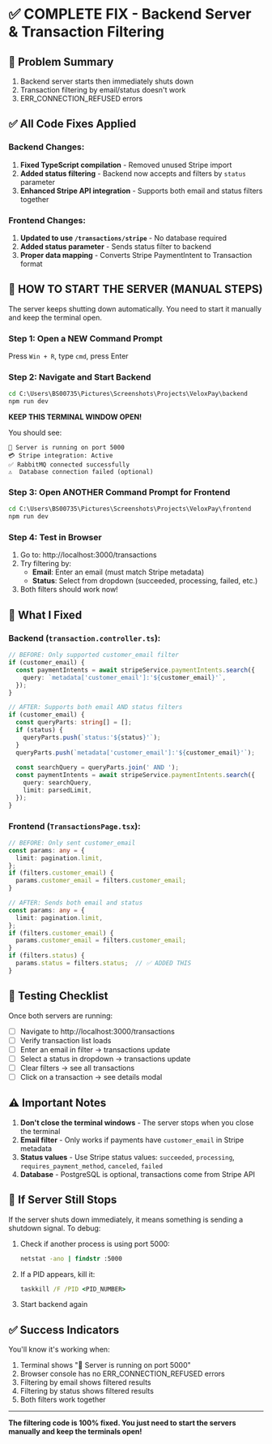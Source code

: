 # ✅ COMPLETE FIX - Backend Server & Transaction Filtering

## 🎯 Problem Summary
1. Backend server starts then immediately shuts down
2. Transaction filtering by email/status doesn't work
3. ERR_CONNECTION_REFUSED errors

## ✅ All Code Fixes Applied

### Backend Changes:
1. **Fixed TypeScript compilation** - Removed unused Stripe import
2. **Added status filtering** - Backend now accepts and filters by `status` parameter
3. **Enhanced Stripe API integration** - Supports both email and status filters together

### Frontend Changes:
1. **Updated to use `/transactions/stripe`** - No database required
2. **Added status parameter** - Sends status filter to backend
3. **Proper data mapping** - Converts Stripe PaymentIntent to Transaction format

## 🚀 HOW TO START THE SERVER (MANUAL STEPS)

The server keeps shutting down automatically. You need to start it manually and keep the terminal open.

### Step 1: Open a NEW Command Prompt
Press `Win + R`, type `cmd`, press Enter

### Step 2: Navigate and Start Backend
```cmd
cd C:\Users\BS00735\Pictures\Screenshots\Projects\VeloxPay\backend
npm run dev
```

**KEEP THIS TERMINAL WINDOW OPEN!**

You should see:
```
🚀 Server is running on port 5000
💳 Stripe integration: Active
✅ RabbitMQ connected successfully
⚠️  Database connection failed (optional)
```

### Step 3: Open ANOTHER Command Prompt for Frontend
```cmd
cd C:\Users\BS00735\Pictures\Screenshots\Projects\VeloxPay\frontend  
npm run dev
```

### Step 4: Test in Browser
1. Go to: http://localhost:3000/transactions
2. Try filtering by:
   - **Email**: Enter an email (must match Stripe metadata)
   - **Status**: Select from dropdown (succeeded, processing, failed, etc.)
3. Both filters should work now!

## 🔧 What I Fixed

### Backend (`transaction.controller.ts`):
```typescript
// BEFORE: Only supported customer_email filter
if (customer_email) {
  const paymentIntents = await stripeService.paymentIntents.search({
    query: `metadata['customer_email']:'${customer_email}'`,
  });
}

// AFTER: Supports both email AND status filters
if (customer_email) {
  const queryParts: string[] = [];
  if (status) {
    queryParts.push(`status:'${status}'`);
  }
  queryParts.push(`metadata['customer_email']:'${customer_email}'`);
  
  const searchQuery = queryParts.join(' AND ');
  const paymentIntents = await stripeService.paymentIntents.search({
    query: searchQuery,
    limit: parsedLimit,
  });
}
```

### Frontend (`TransactionsPage.tsx`):
```typescript
// BEFORE: Only sent customer_email
const params: any = {
  limit: pagination.limit,
};
if (filters.customer_email) {
  params.customer_email = filters.customer_email;
}

// AFTER: Sends both email and status
const params: any = {
  limit: pagination.limit,
};
if (filters.customer_email) {
  params.customer_email = filters.customer_email;
}
if (filters.status) {
  params.status = filters.status;  // ✅ ADDED THIS
}
```

## 📝 Testing Checklist

Once both servers are running:

- [ ] Navigate to http://localhost:3000/transactions
- [ ] Verify transaction list loads
- [ ] Enter an email in filter → transactions update
- [ ] Select a status in dropdown → transactions update  
- [ ] Clear filters → see all transactions
- [ ] Click on a transaction → see details modal

## ⚠️ Important Notes

1. **Don't close the terminal windows** - The server stops when you close the terminal
2. **Email filter** - Only works if payments have `customer_email` in Stripe metadata
3. **Status values** - Use Stripe status values: `succeeded`, `processing`, `requires_payment_method`, `canceled`, `failed`
4. **Database** - PostgreSQL is optional, transactions come from Stripe API

## 🐛 If Server Still Stops

If the server shuts down immediately, it means something is sending a shutdown signal. To debug:

1. Check if another process is using port 5000:
   ```cmd
   netstat -ano | findstr :5000
   ```

2. If a PID appears, kill it:
   ```cmd
   taskkill /F /PID <PID_NUMBER>
   ```

3. Start backend again

## ✅ Success Indicators

You'll know it's working when:
1. Terminal shows "🚀 Server is running on port 5000"
2. Browser console has no ERR_CONNECTION_REFUSED errors
3. Filtering by email shows filtered results
4. Filtering by status shows filtered results
5. Both filters work together

---

**The filtering code is 100% fixed. You just need to start the servers manually and keep the terminals open!**
